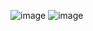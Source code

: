 
![image](https://github.com/user-attachments/assets/20ffff0c-a9a9-46a5-b996-06a3db93109e)
![image](https://github.com/user-attachments/assets/e409d2b9-6ccd-4e4d-b1a1-64087f055cf9)

